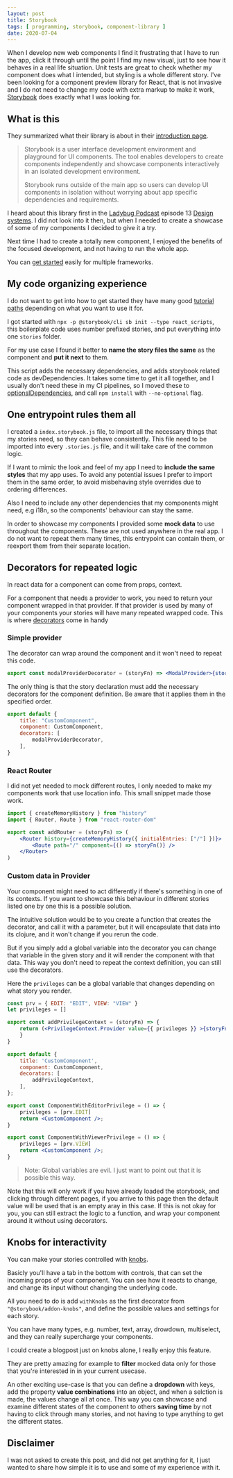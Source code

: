 ```yaml
---
layout: post
title: Storybook
tags: [ programming, storybook, component-library ]
date: 2020-07-04
---
```


When I develop new web components I find it frustrating that I have to run the app,
click it through until the point I find my new visual, just to see how it behaves in a real life situation.
Unit tests are great to check whether my component does what I intended,
but styling is a whole different story.
I've been looking for a component preview library for React,
that is not invasive and I do not need to change my code with extra markup to make it work,
[Storybook](https://storybook.js.org/) does exactly what I was looking for.

## What is this

They summarized what their library is about in their [introduction page](https://storybook.js.org/docs/basics/introduction/).

>Storybook is a user interface development environment and playground for UI components.
>The tool enables developers to create components independently and showcase components interactively
>in an isolated development environment.
>
>Storybook runs outside of the main app so users can develop UI components in isolation without
>worrying about app specific dependencies and requirements.

I heard about this library first in the [Ladybug Podcast](https://www.ladybug.dev/) episode 13
[Design systems](https://github.com/ladybug-podcast/ladybug-website/blob/master/transcripts/13-design-systems.md).
I did not look into it then, but when I needed to create a showcase of some of my components I decided to give it a try.

Next time I had to create a totally new component, I enjoyed the benefits of the focused development, and not having to run the whole app.

You can [get started](https://storybook.js.org/docs/guides/quick-start-guide/) easily for multiple frameworks.

## My code organizing experience

I do not want to get into how to get started they have many good
[tutorial paths](https://www.learnstorybook.com/) depending on what you want to use it for.

I got started with `npx -p @storybook/cli sb init --type react_scripts`, this boilerplate code uses number prefixed stories,
and put everything into one `stories` folder.

For my use case I found it better to **name the story files the same** as the component and **put it next** to them.

This script adds the necessary dependencies, and adds storybook related code as devDependencies.
It takes some time to get it all together, and I usually don't need these in my CI pipelines,
so I moved these to [optionslDependencies](https://docs.npmjs.com/files/package.json#optionaldependencies),
and call `npm install` with `--no-optional` flag.

## One entrypoint rules them all

I created a `index.storybook.js` file, to import all the necessary things that my stories need, so they can behave consistently.
This file need to be imported into every `.stories.js` file, and it will take care of the common logic.

If I want to mimic the look and feel of my app I need to **include the same styles** that my app uses.
To avoid any potential issues I prefer to import them in the same order, to avoid misbehaving style overrides due to ordering differences.

Also I need to include any other dependencies that my components might need, e.g i18n, so the components' behaviour can stay the same.

In order to showcase my components I provided some **mock data** to use throughout the components.
These are not used anywhere in the real app.
I do not want to repeat them many times, this entrypoint can contain them, or reexport them from their separate location.

## Decorators for repeated logic

In react data for a component can come from props, context.

For a component that needs a provider to work, you need to return your component wrapped in that provider.
If that provider is used by many of your components your stories will have many repeated wrapped code.
This is where [decorators](https://storybook.js.org/docs/basics/writing-stories/#decorators) come in handy

### Simple provider

The decorator can wrap around the component and it won't need to repeat this code.

```jsx
export const modalProviderDecorator = (storyFn) => <ModalProvider>{storyFn()}</ModalProvider>
```

The only thing is that the story declaration must add the necessary decorators for the component definition.
Be aware that it applies them in the specified order.

```js
export default {
    title: "CustomComponent",
    component: CustomComponent,
    decorators: [
        modalProviderDecorator,
    ],
}
```

### React Router

I did not yet needed to mock different routes, I only needed to make my components
work that use location info. This small snippet made those work.

```jsx
import { createMemoryHistory } from "history"
import { Router, Route } from "react-router-dom"

export const addRouter = (storyFn) => (
    <Router history={createMemoryHistory({ initialEntries: ["/"] })}>
        <Route path="/" component={() => storyFn()} />
    </Router>
)
```

### Custom data in Provider

Your component might need to act differently if there's something in one of its contexts.
If you want to showcase this behaviour in different stories listed one by one this is a possible solution.

The intuitive solution would be to you create a function that creates the decorator,
and call it with a parameter, but it will encapsulate that data into its clojure, and it won't change if you rerun the code.

But if you simply add a global variable into the decorator you can change that
variable in the given story and it will render the component with that data.
This way you don't need to repeat the context definition, you can still use the decorators.

Here the `privileges` can be a global variable that changes depending on what story you render.

```jsx
const prv = { EDIT: "EDIT", VIEW: "VIEW" }
let privileges = []

export const addPrivilegeContext = (storyFn) => {
    return (<PrivilegeContext.Provider value={{ privileges }} >{storyFn()}</PrivilegeContext.Provider >)
    }
}

export default {
    title: 'CustomComponent',
    component: CustomComponent,
    decorators: [
        addPrivilegeContext,
    ],
};

export const ComponentWithEditorPrivilege = () => {
    privileges = [prv.EDIT]
    return <CustomComponent />;
}

export const ComponentWithViewerPrivilege = () => {
    privileges = [prv.VIEW]
    return <CustomComponent />;
}
```

> Note: Global variables are evil. I just want to point out that it is possible this way.

Note that this will only work if you have already loaded the storybook, and clicking through different pages,
if you arrive to this page then the default value will be used that is an empty aray in this case.
If this is not okay for you, you can still extract the logic to a function,
and wrap your component around it without using decorators.

## Knobs for interactivity

You can make your stories controlled with [knobs](https://github.com/storybookjs/storybook/tree/master/addons/knobs).

Basicly you'll have a tab in the bottom with controls, that can set the incoming props of your component.
You can see how it reacts to change, and change its input without changing the underlying code.

All you need to do is add `withKnobs` as the first decorator from `"@storybook/addon-knobs"`,
and define the possible values and settings for each story.

You can have many types, e.g. number, text, array, drowdown, multiselect,
and they can really supercharge your components.

I could create a blogpost just on knobs alone, I really enjoy this feature.

They are pretty amazing for example to **filter** mocked data only for those that you're interested in in your current usecase.

An other exciting use-case is that you can define a **dropdown** with keys, add the property **value combinations** into an object,
and when a selction is made, the values change all at once.
This way you can showcase and examine different states of the component to others **saving time**
by not having to click through many stories, and not having to type anything to get the different states.

## Disclaimer

I was not asked to create this post, and did not get anything for it,
I just wanted to share how simple it is to use and some of my experience with it.
